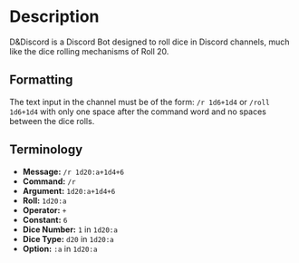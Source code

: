 # Description

D&Discord is a Discord Bot designed to roll dice in Discord channels, much like the dice rolling mechanisms of Roll 20.

## Formatting

The text input in the channel must be of the form:
```/r 1d6+1d4```
or
```/roll 1d6+1d4```
with only one space after the command word and no spaces between the dice rolls.

## Terminology

- **Message:** `/r 1d20:a+1d4+6`
- **Command:** `/r`
- **Argument:** `1d20:a+1d4+6`
- **Roll:** `1d20:a`
- **Operator:** `+`
- **Constant:** `6`
- **Dice Number:** `1` in `1d20:a`
- **Dice Type:** `d20` in `1d20:a`
- **Option:** `:a` in `1d20:a`
